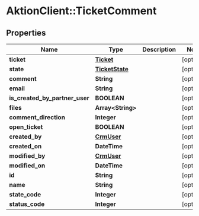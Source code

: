 # AktionClient::TicketComment

## Properties
Name | Type | Description | Notes
------------ | ------------- | ------------- | -------------
**ticket** | [**Ticket**](Ticket.md) |  | [optional] 
**state** | [**TicketState**](TicketState.md) |  | [optional] 
**comment** | **String** |  | [optional] 
**email** | **String** |  | [optional] 
**is_created_by_partner_user** | **BOOLEAN** |  | [optional] 
**files** | **Array&lt;String&gt;** |  | [optional] 
**comment_direction** | **Integer** |  | [optional] 
**open_ticket** | **BOOLEAN** |  | [optional] 
**created_by** | [**CrmUser**](CrmUser.md) |  | [optional] 
**created_on** | **DateTime** |  | [optional] 
**modified_by** | [**CrmUser**](CrmUser.md) |  | [optional] 
**modified_on** | **DateTime** |  | [optional] 
**id** | **String** |  | [optional] 
**name** | **String** |  | [optional] 
**state_code** | **Integer** |  | [optional] 
**status_code** | **Integer** |  | [optional] 


